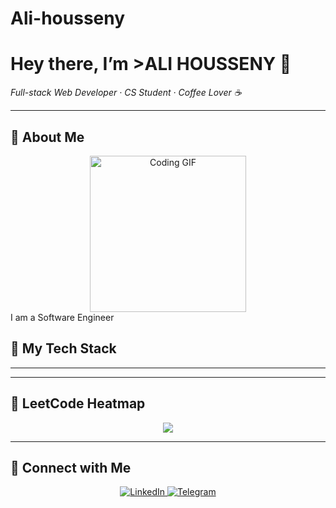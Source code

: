 # Ali-housseny
<!-- ========================= -->
<!--      ALI'S README     -->
<!-- ========================= -->


<p align="center">
  <h1>Hey there, I’m >ALI HOUSSENY</a> 👋</h1>
  <p><em>Full-stack Web Developer · CS Student · Coffee Lover ☕</em></p>



---
## 🚀 About Me

<div align="center">
<img  src="https://c.tenor.com/_DOBjnGspYAAAAAM/code-coding.gif" width="250" alt="Coding GIF" style="z-index:99;"/>
</div>
  <div align="left">
    I am a Software Engineer  
  </div>

## 🔧 My Tech Stack



---

---

## 🎯 LeetCode Heatmap

<p align="center">
  <img src="https://leetcode.com/u/alielhadad/"/>
</p>

---

## 🔗 Connect with Me

<p align="center">
 <a href="(https://www.linkedin.com/in/alihousseny1/)">
    <img src="https://img.shields.io/badge/LinkedIn-0077B5?logo=linkedin&logoColor=white" alt="LinkedIn"/>
  </a>

  
 
  <a href="https://t.me/alielhadad1">
    <img src="https://img.shields.io/badge/Telegram-0088CC?logo=telegram&logoColor=white" alt="Telegram"/>
  </a>
 
  </a>
</p>
